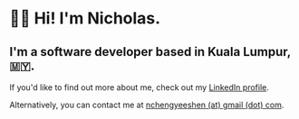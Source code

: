 # 👋🏻 Hi! I'm Nicholas.
## I'm a software developer based in Kuala Lumpur, 🇲🇾.

If you'd like to find out more about me, check out my [LinkedIn profile](https://linkedin.com/in/nchengyeeshen).

Alternatively, you can contact me at [nchengyeeshen (at) gmail (dot) com](mailto:nchengyeeshen@gmail.com).
